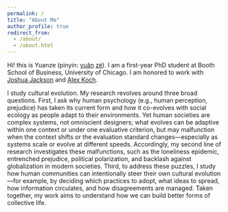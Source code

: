 ```yaml
---
permalink: /
title: "About Me"
author_profile: true
redirect_from: 
  - /about/
  - /about.html
---
```


Hi! this is Yuanze (pinyin: [yuăn](https://en.wiktionary.org/wiki/File:zh-yu%C7%8En.ogg) [zé](https://en.wiktionary.org/wiki/File:zh-z%C3%A9.ogg)). I am a first-year PhD student at Booth School of Business, University of Chicago. I am honored to work with [Joshua Jackson](https://www.joshuaconradjackson.com/) and [Alex Koch](https://alexkoch.site/).

I study cultural evolution. My research revolves around three broad questions. First, I ask why human psychology (e.g., human perception, prejudice) has taken its current form and how it co-evolves with social ecology as people adapt to their environments. Yet human societies are complex systems, not omniscient designers; what evolves can be adaptive within one context or under one evaluative criterion, but may malfunction when the context shifts or the evaluation standard changes—especially as systems scale or evolve at different speeds. Accordingly, my second line of research investigates these malfunctions, such as the loneliness epidemic, entrenched prejudice, political polarization, and backlash against globalization in modern societies. Third, to address these puzzles, I study how human communities can intentionally steer their own cultural evolution—for example, by deciding which practices to adopt, what ideas to spread, how information circulates, and how disagreements are managed. Taken together, my work aims to understand how we can build better forms of collective life.

<p style="text-align:center;margin-top:20px;">
<script type="text/javascript" id="clustrmaps" src="//clustrmaps.com/map_v2.js?d=HhrBCMvvM0ADB46f8r2wVXbDz1I0B3sdZ74VDjmfZwY&&co=003366&cmo=126d3b&cmn=cb0821&ct=808080"></script>
</p>


